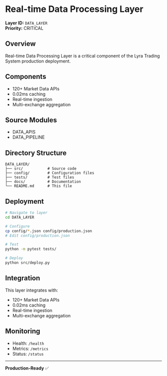 # Real-time Data Processing Layer

**Layer ID:** `DATA_LAYER`  
**Priority:** CRITICAL

## Overview

Real-time Data Processing Layer is a critical component of the Lyra Trading System production deployment.

## Components

- 120+ Market Data APIs
- 0.02ms caching
- Real-time ingestion
- Multi-exchange aggregation

## Source Modules

- DATA_APIS
- DATA_PIPELINE

## Directory Structure

```
DATA_LAYER/
├── src/           # Source code
├── config/        # Configuration files
├── tests/         # Test files
├── docs/          # Documentation
└── README.md      # This file
```

## Deployment

```bash
# Navigate to layer
cd DATA_LAYER

# Configure
cp config/*.json config/production.json
# Edit config/production.json

# Test
python -m pytest tests/

# Deploy
python src/deploy.py
```

## Integration

This layer integrates with:
- 120+ Market Data APIs
- 0.02ms caching
- Real-time ingestion
- Multi-exchange aggregation

## Monitoring

- Health: `/health`
- Metrics: `/metrics`
- Status: `/status`

---

**Production-Ready** ✅
